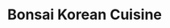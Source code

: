 ---
layout: place
title: "Bonsai Korean Cuisine"
permalink: /minnesota/chanhassen/bonsai-korean-cuisine.html
stateAbbr: MN
stateName: Minnesota
cityName: Chanhassen
place_id: ChIJgQPfE5ob9ocRA9Juobe6sFs
photos:
  - name: >-
      places/ChIJgQPfE5ob9ocRA9Juobe6sFs/photos/AeeoHcLN1a8p5ZHto4nTf5EOlMdV5W80Yr_h9Rx9AjnrKRmIUgeNhQgfRF8YG5_2lz8XRRHMCqSOX3d1r1Cu2eAkrQDuCq56Ka-F097D5rs56TkiI0Viuj4Mj-lMEqA-1Pua-sd9d-KKsuUrb1WRAT0f9nL3B3FWQLAS5rE4JG3IzFjTvh52oO7qGTwkoYvp4f6sLy8giKMI7LZLLkWIehlQ_Rg2-19edVlItTqPsPe2eK-bH1Gs0K3tyaXc3N3Bghq-ZM-Ek0oEVhKkuHbA_2p2vC4PyfYz1h1yF4FEAUl89u2iTw
    widthPx: 3264
    heightPx: 2448
    authorAttributions:
      - displayName: Bonsai Korean Cuisine
        uri: https://maps.google.com/maps/contrib/101243552091032586883
        photoUri: >-
          https://lh3.googleusercontent.com/a-/ALV-UjW46HiLyjHkGH9zF500Jics_nVUbGp8zF4v5hKyJWJqYlPFpWo8=s100-p-k-no-mo
    flagContentUri: >-
      https://www.google.com/local/imagery/report/?cb_client=maps_api_places.places_api&image_key=!1e10!2sAF1QipMPTr6NB9YHHQicOyuUX04BhXog6kzPRn0P19y6&hl=en-US
    googleMapsUri: >-
      https://www.google.com/maps/place//data=!3m4!1e2!3m2!1sAF1QipMPTr6NB9YHHQicOyuUX04BhXog6kzPRn0P19y6!2e10!4m2!3m1!1s0x87f61b9a13df0381:0x5bb0bab7a16ed203
  - name: >-
      places/ChIJgQPfE5ob9ocRA9Juobe6sFs/photos/AeeoHcLzh5-cwsUltBKb_d_1DioXLPr_BXt1bEAWXQmUo1rU75IwpzOWq_-xH5WlPT8m9Z29GMYhZQKbA9NDwA0FHBR7kYPhwSqGDGEsiA-cZovXcq213G1GOYpFFOu-5QbDHNZJBorazTsJ9Ica61cxAIzJNTizP5D3vDertLKdDd-Mr7sgfi-e6Rm0D6NI08SPjxVb5lf2UrOIcN-BVL2hSG77Uds7iWJ3b_oXmsB_rO8jqHInbJuEN6LM-gLCGs0sZ16lADasn1Mr6aCDdafhYeJpUI7ALVQB0Q3orNqWLU6sSFoWAmDp_mVW_Yl2ldCYca3Wxq7ZnH1XiIvHuatKPIeQydU5DOa4gPczRbeBROSipe9Rv_mmdzJYah0urmzaODNKpyNNlQuujUS3rDd88jBUSiLkhOLPEruXGtu877tk1vkh
    widthPx: 2560
    heightPx: 1440
    authorAttributions:
      - displayName: Ted Ellefson
        uri: https://maps.google.com/maps/contrib/110927480440351442190
        photoUri: >-
          https://lh3.googleusercontent.com/a-/ALV-UjV7PqxD5OTCKMrnPEOnXFStHPMfKCHTb1lES5TFp70nB0ABTU-Qlg=s100-p-k-no-mo
    flagContentUri: >-
      https://www.google.com/local/imagery/report/?cb_client=maps_api_places.places_api&image_key=!1e10!2sCIHM0ogKEICAgICMuOyemgE&hl=en-US
    googleMapsUri: >-
      https://www.google.com/maps/place//data=!3m4!1e2!3m2!1sCIHM0ogKEICAgICMuOyemgE!2e10!4m2!3m1!1s0x87f61b9a13df0381:0x5bb0bab7a16ed203
  - name: >-
      places/ChIJgQPfE5ob9ocRA9Juobe6sFs/photos/AeeoHcI84g6L1ocK1tJTBOsxBKTNkqfASdNAm-TxNBAS871CCsKpw6QfbUgsfTC98uCa4vJr1zElu5-vTOPSo00ctTR3vaJ9XEFiKLWlV3vvfFIfH2AloLgnQeaw9yBT9rGLv36Wuu4x_thf6IQPBHprKR3YGmVa4S151Q-Siyd4T3EftL0rbbPjU5JQYKuXXZXOubBl9dDVD8iFkMizLp14uvniOL-lXE_wQujEx48NfejLCV74Y02wrBM1_KrW1NFBk8GreHqSJaobRe6MKHzuRlgF3Lukyz0_-Pjhb2eTg7VPUyHkDMssf_X_x7eJSh6qW5icypNlcwmddDalTKvarFysvT1jckSLoUMpWZ1WBjhypJ_t-lPGKucCYcefpZTUNMkgvU6ZDqKnuVKw4WFM4sLfEFL1yk96trpcwvlwvrFAOw
    widthPx: 3600
    heightPx: 4800
    authorAttributions:
      - displayName: Lil Krause
        uri: https://maps.google.com/maps/contrib/107755908107294952818
        photoUri: >-
          https://lh3.googleusercontent.com/a-/ALV-UjUohIywcPfLPelcSokhhNL6WE6yPVgC05esw_SJ6M06Xi9v1X8=s100-p-k-no-mo
    flagContentUri: >-
      https://www.google.com/local/imagery/report/?cb_client=maps_api_places.places_api&image_key=!1e10!2sCIHM0ogKEICAgID9p6neDA&hl=en-US
    googleMapsUri: >-
      https://www.google.com/maps/place//data=!3m4!1e2!3m2!1sCIHM0ogKEICAgID9p6neDA!2e10!4m2!3m1!1s0x87f61b9a13df0381:0x5bb0bab7a16ed203
  - name: >-
      places/ChIJgQPfE5ob9ocRA9Juobe6sFs/photos/AeeoHcK8wW13kxIhrh7zkU1Qw-yKSV1UJq1SXSaOs3tThCPnWWasK3Qv8y4Ac879RC_qyOTgMDxXF0e73Fj4nLX4Fau4MwPBbqfw3vPShIgfDm2eS5VgZneT16xNQllz4opaa6a5aEfz-Q2I8fIB5qnD5ASM-83pXLgZJSlwTcLQcRMMSBL2cN6J2OQ5G74Yv9IfeNO062wtbOCNJeNlRPBMvrsOpCxsM_Xw8UZcRqlfPMekLhrm4FSBHpq5XsO3cE_VPJXFzgizixB8OlWwHeaWwA2Gs_FNMe95JgdBf_ngQdvlEwcbJ7Rj0EeiflebKFJN3vxqrHT9kDjxrBlyWxT_x18-Dod_Dq-JI310aYExHbSt-6PxhOjaiHzfJwZNEyq6LnGZw6qYavh4SbNDmoei_tvbQiU5xDvFDvn05i0Bepg
    widthPx: 3000
    heightPx: 4000
    authorAttributions:
      - displayName: Lee Sue
        uri: https://maps.google.com/maps/contrib/104218379019051010861
        photoUri: >-
          https://lh3.googleusercontent.com/a-/ALV-UjVsH7d0w3GDNSraxWDYqV3tUWl30QbW3p-yP0OV7vkEnkncD7bOGQ=s100-p-k-no-mo
    flagContentUri: >-
      https://www.google.com/local/imagery/report/?cb_client=maps_api_places.places_api&image_key=!1e10!2sCIHM0ogKEICAgIDqrsvhUA&hl=en-US
    googleMapsUri: >-
      https://www.google.com/maps/place//data=!3m4!1e2!3m2!1sCIHM0ogKEICAgIDqrsvhUA!2e10!4m2!3m1!1s0x87f61b9a13df0381:0x5bb0bab7a16ed203
  - name: >-
      places/ChIJgQPfE5ob9ocRA9Juobe6sFs/photos/AeeoHcLxT5h7QhsfU_rnOoByPTSk-dkO8Opjy408IhQm-TuxeU5iKC2NTRT3Irsr6QIP5ZpMKxO3OaTLdaYuDvL2Ai6gd-bQIzHnWpbxJYyfofLWM1Qf7wbGTJKZsEO5dDbvsPPbUIs_fFx6EP_qwBIFve43GpCSQjzqN9x9RgmOFmb9dACYIXn_j7De9XrWStJFqNgjVpTmvPmkuzS2c82-0GjIigO3VObRDe55a6lHzXzoFJ1rf-ew1ZMWAe-cAmwgJ--bM5ckDYHIgU6MHPT7I4ZMSTgag2k3wTmL7SuH6S_v1vdqoPEgEtMTulNt4MqO5wdP5uxN-JwDuvlG8iCAqj0VR4okM8XVaAzWLA9YFXFu3zhVPKWLe88w0GpxbRfSkzGUck4XmQAsS-ZfJn_r5n3K6ES7-4TxABZkk71obxA
    widthPx: 3024
    heightPx: 4032
    authorAttributions:
      - displayName: Jing Jing
        uri: https://maps.google.com/maps/contrib/111607545407402708020
        photoUri: >-
          https://lh3.googleusercontent.com/a-/ALV-UjVdGBymqiYSYnTaOcYkCHNT1jtk4SHWtJVIHWK3KO7tjKUIVZzoWw=s100-p-k-no-mo
    flagContentUri: >-
      https://www.google.com/local/imagery/report/?cb_client=maps_api_places.places_api&image_key=!1e10!2sCIHM0ogKEICAgID3vemCLA&hl=en-US
    googleMapsUri: >-
      https://www.google.com/maps/place//data=!3m4!1e2!3m2!1sCIHM0ogKEICAgID3vemCLA!2e10!4m2!3m1!1s0x87f61b9a13df0381:0x5bb0bab7a16ed203
  - name: >-
      places/ChIJgQPfE5ob9ocRA9Juobe6sFs/photos/AeeoHcI_9I7i54Kr9YmRAQiS_-PU_9GRbEmOt-toLsCcrq-GgnhdtI3DPO9kiMWqqtFlVp7_0Y7OncHexV-3mSX7XJzgkVzKRLTyw7NB-WRFM7HGj-GIhOeEomWFPG57qAzBko6gFas-3m7_WCQj5nkByiRk51iJLdfb1afvkm_QDuLte-xpnNorA1xqSV33W94x-rT2gqX-9byKywgZ7PZrDPwo1F96mkaJvXqWo6nfVwDYs7Aus8Z8rfX2qKJVhpksCsNQ1o2BsUptslh0v0fxq7euX7F1_IsqFxleCa7wBXc6b0LL8ZXh5775Ns4XHxzMYV_A3aboF2_QgR0bnVUKRi9HtJDek4xKJEUdk7nr9euJX2MeMIRwV0AwMAAwV7mKVXdSl8WWFBz7t6W5OaYMf1Wuzj9oaMJo2SVAgwOOHZCsJbGi
    widthPx: 4032
    heightPx: 3024
    authorAttributions:
      - displayName: Mike Schowalter
        uri: https://maps.google.com/maps/contrib/117534829773417965585
        photoUri: >-
          https://lh3.googleusercontent.com/a-/ALV-UjXWcOXM0MQoVrBqEWMEzauSi_91qO7wUZYk0a5h3h5ZPhVySIXf=s100-p-k-no-mo
    flagContentUri: >-
      https://www.google.com/local/imagery/report/?cb_client=maps_api_places.places_api&image_key=!1e10!2sCIHM0ogKEICAgIDx97_mmwE&hl=en-US
    googleMapsUri: >-
      https://www.google.com/maps/place//data=!3m4!1e2!3m2!1sCIHM0ogKEICAgIDx97_mmwE!2e10!4m2!3m1!1s0x87f61b9a13df0381:0x5bb0bab7a16ed203
  - name: >-
      places/ChIJgQPfE5ob9ocRA9Juobe6sFs/photos/AeeoHcJntwqBwpzd6ce2tkt2HPaBdR0AQPmSo8JbQ0YTz_TEe_2jRgzWShl9afTa6ITC9CUuVrdyokxkfRVPLtMWx65TiJWv0EPMdMYqBl6hV1FT069SqBVJmy24gEkK_Ib8sromXajCpPt0fzvoxXPJ9jTY5-w576AdP3DDG-VyJ30pvOCVzSt9bbOQXsABxOdWI64mWnO8kM-FbqZ_LYiBb8eH3UeQQP9emIStcK0OXFDbiMeMJ6TrkmdhRBwmxDZYVe8GvbL41Q3RuMwfY3hvP_6pmlUGMbgi6emkG_jvuk-XC6cQ1gDp1_MHH77q470c_dLP2G-N7XtI38LmTWxpF47rk-wbk6-7xwcW13NzBHWzHHKQ67px-YGJBVKU5uxaydc6OfjX6HiqlqCN2CQJrxIyN3Hm2LcwfJMou7K79ve6Kw
    widthPx: 4032
    heightPx: 3024
    authorAttributions:
      - displayName: Kevin Unterreiner
        uri: https://maps.google.com/maps/contrib/105955158958426794013
        photoUri: >-
          https://lh3.googleusercontent.com/a-/ALV-UjUZzjI_AcgZco0Wmqgu5veSIhK4Y8j_X8ogfsRogT8tG4ZL8PmB=s100-p-k-no-mo
    flagContentUri: >-
      https://www.google.com/local/imagery/report/?cb_client=maps_api_places.places_api&image_key=!1e10!2sCIHM0ogKEICAgICEpey-MQ&hl=en-US
    googleMapsUri: >-
      https://www.google.com/maps/place//data=!3m4!1e2!3m2!1sCIHM0ogKEICAgICEpey-MQ!2e10!4m2!3m1!1s0x87f61b9a13df0381:0x5bb0bab7a16ed203
  - name: >-
      places/ChIJgQPfE5ob9ocRA9Juobe6sFs/photos/AeeoHcKcP2x3slUHwdVZZOZ_w8f8exqOjCvQaDa2xy1j9XHqu6l3nzgrm-g6lSJ2f276JQMnNCy4Wn4A3McSzKX7ZRZWA1boafx3v-Htpbm6Gro6X-Pi9FrEu5_Sx9poDejwH4jcZORf_otFqSEvO1uuZHSG9MDOdsePHmR9lbwWNuiieob4SHlLll6EwNnMEVTSuWZ5VZeoRGQsTh-urO9wQgY0aJk2eQc89xh9N-PwGLG-cXSKP6sjq0Wl2rFPzv6gDSygtTltlOCl0CNRpGDzjV7sNIebNVrYtrsOCOr2nexEz9EUi2FXIzVbvfvIuKAdjqERnp0enQJ3az5ZQwE1k5m3f3vuCCIrTJ_cixqUn2tlECoFe2NJJHh2zMU36H8JSnV0r9-JEXrwwX2kVUdhVTtNG-uSrrDvTIgulak8vMXKmQ
    widthPx: 2833
    heightPx: 4032
    authorAttributions:
      - displayName: Star Sunny
        uri: https://maps.google.com/maps/contrib/103066961000686183832
        photoUri: >-
          https://lh3.googleusercontent.com/a-/ALV-UjUqv_AZSxEZYiBsLtMrV_gJeAiyxRRd4pExsYBdqB51542Bm0A=s100-p-k-no-mo
    flagContentUri: >-
      https://www.google.com/local/imagery/report/?cb_client=maps_api_places.places_api&image_key=!1e10!2sCIHM0ogKEICAgICWxpPpEA&hl=en-US
    googleMapsUri: >-
      https://www.google.com/maps/place//data=!3m4!1e2!3m2!1sCIHM0ogKEICAgICWxpPpEA!2e10!4m2!3m1!1s0x87f61b9a13df0381:0x5bb0bab7a16ed203
  - name: >-
      places/ChIJgQPfE5ob9ocRA9Juobe6sFs/photos/AeeoHcI6utaR1e2gL5Yt4AoZMzmBXz5HTP62PRqexby82OJFfWCQNdPkKM7DOrJvtK9CMxh-lYBXFXy5f_UBz_70MvKC_NskEiU7Et_octhLxdDc2D3xqFCCV9KJvRPyHaph6q_OCKEFRXqzpph9i2pidutrhUwrxF-nrY3TPB-5lqS9k1LMrE-hpppuWiFyFQkxS8lyChKqjHx9-IDSNfIpyzbgNGtb80au83pyNosV7_cuNvR_k_SbND2aOIGQZcwtHuva2m1DKDHRKgo9csC0HnP52xQzWP9FLNF-6r6GYrC9vCQSNDoge2GGGBiIoZU61cDp5BQ_nn6_72E5wSfVwRg2YxDApra32lC8xOcHkQFy-DEw6PZIn-hlzNDd2QV_XxgthCo_DqrwVrJ1EG0JwsmpESCjIpeBnEDnMQguJYfZkW8
    widthPx: 3024
    heightPx: 4032
    authorAttributions:
      - displayName: Jing Jing
        uri: https://maps.google.com/maps/contrib/111607545407402708020
        photoUri: >-
          https://lh3.googleusercontent.com/a-/ALV-UjVdGBymqiYSYnTaOcYkCHNT1jtk4SHWtJVIHWK3KO7tjKUIVZzoWw=s100-p-k-no-mo
    flagContentUri: >-
      https://www.google.com/local/imagery/report/?cb_client=maps_api_places.places_api&image_key=!1e10!2sCIHM0ogKEICAgID3vemCrAE&hl=en-US
    googleMapsUri: >-
      https://www.google.com/maps/place//data=!3m4!1e2!3m2!1sCIHM0ogKEICAgID3vemCrAE!2e10!4m2!3m1!1s0x87f61b9a13df0381:0x5bb0bab7a16ed203
  - name: >-
      places/ChIJgQPfE5ob9ocRA9Juobe6sFs/photos/AeeoHcJ1L8mLTnpUkmZICWWUcC3YSviLK5U9-fd59WZpmW_u1WokdUB6d0ohjMGBGAZWIUT1agl10lbdREm4rWX5M38W-gi8H7yYMzczBO9diMT9K_zTyAPrgYbTTxtcA_ruuY5YBPs7DvIBa79BgeOEaUzHR6koH751TSTXu94BZA5cnOHeBDH8lXcCGonHQ6FRYjOAT3N9mw7LhfT5O82tmueZMbNfu1eSoAxomInCVXSKxfhp1dp2TvWoMyTtkTGQWULWe5KoS5nbxRDK6k5mh3sG3lGTl3YYA-X3UrAQAaN4IN5z0TNEuebpoKdFV8xvNHnAf5GoyEwDF22-5-6Mw_8GlEk_Z7Snz-Mt7EdGVvrSPkltz9KHGICWCqGn7IcR7Z7nPORvi5UzH05CN3bLb3gPZatP12AKysWHRwbHv81DFw
    widthPx: 3024
    heightPx: 4032
    authorAttributions:
      - displayName: Lee Sue
        uri: https://maps.google.com/maps/contrib/104218379019051010861
        photoUri: >-
          https://lh3.googleusercontent.com/a-/ALV-UjVsH7d0w3GDNSraxWDYqV3tUWl30QbW3p-yP0OV7vkEnkncD7bOGQ=s100-p-k-no-mo
    flagContentUri: >-
      https://www.google.com/local/imagery/report/?cb_client=maps_api_places.places_api&image_key=!1e10!2sCIHM0ogKEICAgIDqrsuhfw&hl=en-US
    googleMapsUri: >-
      https://www.google.com/maps/place//data=!3m4!1e2!3m2!1sCIHM0ogKEICAgIDqrsuhfw!2e10!4m2!3m1!1s0x87f61b9a13df0381:0x5bb0bab7a16ed203
address: 420 Pond Promenade, Chanhassen, MN 55317, USA
street: 420 Pond Promenade
city: Chanhassen
state: MN
zip: '55317'
country: USA
neighborhood: null
latitude: '44.857761'
longitude: '-93.531644'
accessibility_options:
  wheelchairAccessibleParking: true
  wheelchairAccessibleEntrance: true
  wheelchairAccessibleRestroom: true
  wheelchairAccessibleSeating: true
business_status: OPERATIONAL
name: Bonsai Korean Cuisine
google_maps_links:
  directionsUri: >-
    https://www.google.com/maps/dir//''/data=!4m7!4m6!1m1!4e2!1m2!1m1!1s0x87f61b9a13df0381:0x5bb0bab7a16ed203!3e0
  placeUri: https://maps.google.com/?cid=6606985951202693635
  writeAReviewUri: >-
    https://www.google.com/maps/place//data=!4m3!3m2!1s0x87f61b9a13df0381:0x5bb0bab7a16ed203!12e1
  reviewsUri: >-
    https://www.google.com/maps/place//data=!4m4!3m3!1s0x87f61b9a13df0381:0x5bb0bab7a16ed203!9m1!1b1
  photosUri: >-
    https://www.google.com/maps/place//data=!4m3!3m2!1s0x87f61b9a13df0381:0x5bb0bab7a16ed203!10e5
primary_type: Korean Restaurant
opening_hours:
  regular: null
  current: null
secondary_opening_hours:
  regular:
    weekdayDescriptions: null
    type: null
  current:
    weekdayDescriptions: null
    type: null
phone: (952) 855-4396
price_level: PRICE_LEVEL_MODERATE
price_range: $20 &ndash; $30
rating: '4.6'
rating_count: 408
website: https://www.bonsaimn.com/
description: >-
  Restaurant for a wide range of Korean dishes in a small, contemporary
  interior.
reviews:
  - name: >-
      places/ChIJgQPfE5ob9ocRA9Juobe6sFs/reviews/ChZDSUhNMG9nS0VJQ0FnSUNkbi11T2V3EAE
    relativePublishTimeDescription: a year ago
    rating: 5
    text:
      text: >-
        Went on a Sunday for dinner with my husband.  The waitress was sweet,
        and the chef was such a kind woman. The food was amazing, and the
        portions were very large. I had the galbi and my husband had the fried
        rice. The plum wine was very good also. Will definitely make the drive
        again. Highly recommend.
      languageCode: en
    originalText:
      text: >-
        Went on a Sunday for dinner with my husband.  The waitress was sweet,
        and the chef was such a kind woman. The food was amazing, and the
        portions were very large. I had the galbi and my husband had the fried
        rice. The plum wine was very good also. Will definitely make the drive
        again. Highly recommend.
      languageCode: en
    authorAttribution:
      displayName: Sarah
      uri: https://www.google.com/maps/contrib/102610207561846468082/reviews
      photoUri: >-
        https://lh3.googleusercontent.com/a-/ALV-UjVMkFcUXpyniZyu7trix17U0qw7uZ4Gma4uIPnQHUhRAv_CI6kFDg=s128-c0x00000000-cc-rp-mo-ba3
    publishTime: '2024-02-19T17:59:59.245073Z'
    flagContentUri: >-
      https://www.google.com/local/review/rap/report?postId=ChZDSUhNMG9nS0VJQ0FnSUNkbi11T2V3EAE&d=17924085&t=1
    googleMapsUri: >-
      https://www.google.com/maps/reviews/data=!4m6!14m5!1m4!2m3!1sChZDSUhNMG9nS0VJQ0FnSUNkbi11T2V3EAE!2m1!1s0x87f61b9a13df0381:0x5bb0bab7a16ed203
  - name: >-
      places/ChIJgQPfE5ob9ocRA9Juobe6sFs/reviews/ChdDSUhNMG9nS0VJQ0FnTURndi0zRHB3RRAB
    relativePublishTimeDescription: a month ago
    rating: 5
    text:
      text: >-
        Great place for Korean food! Pretty pricy compared to the amount of food
        you get.
      languageCode: en
    originalText:
      text: >-
        Great place for Korean food! Pretty pricy compared to the amount of food
        you get.
      languageCode: en
    authorAttribution:
      displayName: Banana S
      uri: https://www.google.com/maps/contrib/100677613016089878966/reviews
      photoUri: >-
        https://lh3.googleusercontent.com/a-/ALV-UjUktgRgZus6XvAGGGIVzrNFFzTr4dztrfFiSeoOplaIpuAdFkXx=s128-c0x00000000-cc-rp-mo-ba3
    publishTime: '2025-02-28T21:43:45.239211Z'
    flagContentUri: >-
      https://www.google.com/local/review/rap/report?postId=ChdDSUhNMG9nS0VJQ0FnTURndi0zRHB3RRAB&d=17924085&t=1
    googleMapsUri: >-
      https://www.google.com/maps/reviews/data=!4m6!14m5!1m4!2m3!1sChdDSUhNMG9nS0VJQ0FnTURndi0zRHB3RRAB!2m1!1s0x87f61b9a13df0381:0x5bb0bab7a16ed203
  - name: >-
      places/ChIJgQPfE5ob9ocRA9Juobe6sFs/reviews/ChdDSUhNMG9nS0VJQ0FnSUREaDdIYzlRRRAB
    relativePublishTimeDescription: 12 months ago
    rating: 5
    text:
      text: >-
        Honestly I really good Korean place to eat at. The food was delicious
        and the service was good. I'm happy with what I received - not many
        people in the restaurant (2 families not including myself), ate about 10
        minutes after ordering. Thank you for the food!
      languageCode: en
    originalText:
      text: >-
        Honestly I really good Korean place to eat at. The food was delicious
        and the service was good. I'm happy with what I received - not many
        people in the restaurant (2 families not including myself), ate about 10
        minutes after ordering. Thank you for the food!
      languageCode: en
    authorAttribution:
      displayName: Miles B
      uri: https://www.google.com/maps/contrib/105818738736998477308/reviews
      photoUri: >-
        https://lh3.googleusercontent.com/a-/ALV-UjVIbLea_tqQQmaRaQ7GZVjRi0c8fsODGpRNE7xBZGD8gKVbbKjrxA=s128-c0x00000000-cc-rp-mo-ba5
    publishTime: '2024-04-14T23:47:00.021397Z'
    flagContentUri: >-
      https://www.google.com/local/review/rap/report?postId=ChdDSUhNMG9nS0VJQ0FnSUREaDdIYzlRRRAB&d=17924085&t=1
    googleMapsUri: >-
      https://www.google.com/maps/reviews/data=!4m6!14m5!1m4!2m3!1sChdDSUhNMG9nS0VJQ0FnSUREaDdIYzlRRRAB!2m1!1s0x87f61b9a13df0381:0x5bb0bab7a16ed203
  - name: >-
      places/ChIJgQPfE5ob9ocRA9Juobe6sFs/reviews/ChZDSUhNMG9nS0VJQ0FnSUR4OTdfbWF3EAE
    relativePublishTimeDescription: a year ago
    rating: 5
    text:
      text: >-
        Such friendly hosts!  I was trying Korean food for the first time. We
        order two apps and entrees and everything was absolutely amazing.  Our
        host showed us the traditional way to eat per Korean custom.  Such an
        awesome experience and friendly hosts!!!   Highly recommend giving the a
        try!
      languageCode: en
    originalText:
      text: >-
        Such friendly hosts!  I was trying Korean food for the first time. We
        order two apps and entrees and everything was absolutely amazing.  Our
        host showed us the traditional way to eat per Korean custom.  Such an
        awesome experience and friendly hosts!!!   Highly recommend giving the a
        try!
      languageCode: en
    authorAttribution:
      displayName: Mike Schowalter
      uri: https://www.google.com/maps/contrib/117534829773417965585/reviews
      photoUri: >-
        https://lh3.googleusercontent.com/a-/ALV-UjXWcOXM0MQoVrBqEWMEzauSi_91qO7wUZYk0a5h3h5ZPhVySIXf=s128-c0x00000000-cc-rp-mo-ba2
    publishTime: '2023-06-17T02:05:47.134270Z'
    flagContentUri: >-
      https://www.google.com/local/review/rap/report?postId=ChZDSUhNMG9nS0VJQ0FnSUR4OTdfbWF3EAE&d=17924085&t=1
    googleMapsUri: >-
      https://www.google.com/maps/reviews/data=!4m6!14m5!1m4!2m3!1sChZDSUhNMG9nS0VJQ0FnSUR4OTdfbWF3EAE!2m1!1s0x87f61b9a13df0381:0x5bb0bab7a16ed203
  - name: >-
      places/ChIJgQPfE5ob9ocRA9Juobe6sFs/reviews/ChdDSUhNMG9nS0VJQ0FnSUNaZzdyRGtRRRAB
    relativePublishTimeDescription: a year ago
    rating: 5
    text:
      text: >-
        First time here the other day and it was great. Will return more often,
        now that we know Bonsai is near when we crave Korean food.


        Everything came out hot and fresh. Our favorite had to be the Bonsai
        chicken wings - sweet and savory sauce tossed with the crunchy chicken -
        to die for!


        The dolsolt bibimbap with beef was great - I would have liked to have
        more zucchini and shiitake mushrooms than the carrots. Overall, still
        good.


        My favorite side dish is the fish cake - asked for another small serving
        of it and they refilled. I can just eat this with rice!


        Service was great from the two women the night we came - it was empty
        when we arrived at 7ish, but obviously became busy when we finished our
        meal with people coming in to get seated and orders being picked up by
        door dashers - you know this spot is popular right before closing!


        So glad we found this spot. Thank you!
      languageCode: en
    originalText:
      text: >-
        First time here the other day and it was great. Will return more often,
        now that we know Bonsai is near when we crave Korean food.


        Everything came out hot and fresh. Our favorite had to be the Bonsai
        chicken wings - sweet and savory sauce tossed with the crunchy chicken -
        to die for!


        The dolsolt bibimbap with beef was great - I would have liked to have
        more zucchini and shiitake mushrooms than the carrots. Overall, still
        good.


        My favorite side dish is the fish cake - asked for another small serving
        of it and they refilled. I can just eat this with rice!


        Service was great from the two women the night we came - it was empty
        when we arrived at 7ish, but obviously became busy when we finished our
        meal with people coming in to get seated and orders being picked up by
        door dashers - you know this spot is popular right before closing!


        So glad we found this spot. Thank you!
      languageCode: en
    authorAttribution:
      displayName: Stacy Yang
      uri: https://www.google.com/maps/contrib/114697327665423427283/reviews
      photoUri: >-
        https://lh3.googleusercontent.com/a-/ALV-UjV5t82OHmSS950DRurkDf-NYJVSksCfS_GQvfNuyIeANjct9tOsoA=s128-c0x00000000-cc-rp-mo-ba4
    publishTime: '2023-09-16T18:03:30.168881Z'
    flagContentUri: >-
      https://www.google.com/local/review/rap/report?postId=ChdDSUhNMG9nS0VJQ0FnSUNaZzdyRGtRRRAB&d=17924085&t=1
    googleMapsUri: >-
      https://www.google.com/maps/reviews/data=!4m6!14m5!1m4!2m3!1sChdDSUhNMG9nS0VJQ0FnSUNaZzdyRGtRRRAB!2m1!1s0x87f61b9a13df0381:0x5bb0bab7a16ed203
parking_options:
  freeParkingLot: true
  freeStreetParking: true
  valetParking: false
payment_options:
  acceptsCreditCards: true
  acceptsDebitCards: true
  acceptsCashOnly: false
allow_dogs: null
curbside_pickup: true
delivery: true
dine_in: true
good_for_children: true
good_for_groups: true
good_for_sports: false
live_music: false
menu_for_children: null
outdoor_seating: false
reservable: true
restroom: true
serves_beer: true
serves_breakfast: null
serves_brunch: false
serves_cocktails: true
serves_coffee: true
serves_dinner: true
serves_dessert: true
serves_lunch: true
serves_vegetarian_food: true
serves_wine: true
takeout: true

---